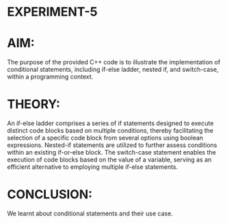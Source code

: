 # EXPERIMENT-5
# AIM:
The purpose of the provided C++ code is to illustrate the implementation of conditional statements, including if-else ladder, nested if, and switch-case, within a programming context.
# THEORY:
An if-else ladder comprises a series of if statements designed to execute distinct code blocks based on multiple conditions, thereby facilitating the selection of a specific code block from several options using boolean expressions.
Nested-if statements are utilized to further assess conditions within an existing if-or-else block.
The switch-case statement enables the execution of code blocks based on the value of a variable, serving as an efficient alternative to employing multiple if-else statements.
# CONCLUSION: 
We learnt about conditional statements and their use case.
